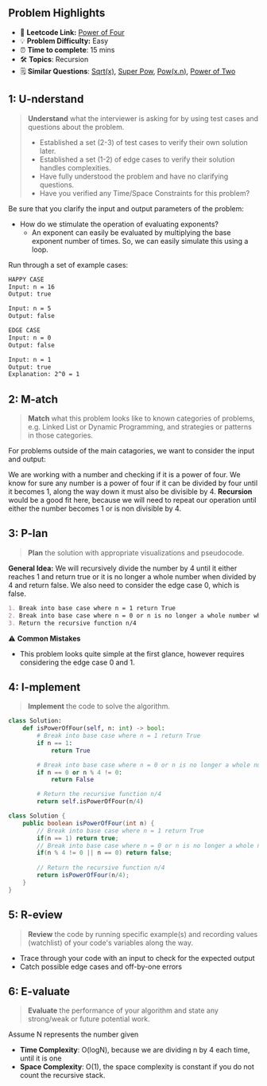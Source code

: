 ## Problem Highlights

* 🔗 **Leetcode Link:** [Power of Four](https://leetcode.com/problems/power-of-four/)
* 💡 **Problem Difficulty:** Easy
* ⏰ **Time to complete**: 15 mins
* 🛠️ **Topics**: Recursion
* 🗒️ **Similar Questions**: [Sqrt(x)](https://leetcode.com/problems/sqrtx/), [Super Pow](https://leetcode.com/problems/super-pow/),  [Pow(x.n)](https://leetcode.com/problems/powx-n/), [Power of Two](https://leetcode.com/problems/power-of-two/)
    
## 1: U-nderstand
 
> **Understand** what the interviewer is asking for by using test cases and questions about the problem.
> 
> - Established a set (2-3) of test cases to verify their own solution later.
> - Established a set (1-2) of edge cases to verify their solution handles complexities.
> - Have fully understood the problem and have no clarifying questions.
> - Have you verified any Time/Space Constraints for this problem?

Be sure that you clarify the input and output parameters of the problem:

- How do we stimulate the operation of evaluating exponents?
    * An exponent can easily be evaluated by multiplying the base exponent number of times. So, we can easily simulate this using a loop.


Run through a set of example cases:

```markdown
HAPPY CASE
Input: n = 16
Output: true

Input: n = 5
Output: false

EDGE CASE 
Input: n = 0
Output: false

Input: n = 1
Output: true
Explanation: 2^0 = 1
```   
    
## 2: M-atch

> **Match**  what this problem looks like to known categories of problems, e.g. Linked List or Dynamic Programming, and strategies or patterns in those categories.

For problems outside of the main catagories, we want to consider the input and output:

We are working with a number and checking if it is a power of four. We know for sure any number is a power of four if it can be divided by four until it becomes 1, along the way down it must also be divisible by 4. **Recursion** would be a good fit here, because we will need to repeat our operation until either the number becomes 1 or is non divisible by 4.


## 3: P-lan

> **Plan** the solution with appropriate visualizations and pseudocode.

**General Idea:** We will recursively divide the number by 4 until it either reaches 1 and return true or it is no longer a whole number when divided by 4 and return false. We also need to consider the edge case 0, which is false.

```markdown
1. Break into base case where n = 1 return True
2. Break into base case where n = 0 or n is no longer a whole number when divided by 4 return False
3. Return the recursive function n/4 
```

⚠️ **Common Mistakes**

* This problem looks quite simple at the first glance, however requires considering the edge case 0 and 1. 

## 4: I-mplement

> **Implement** the code to solve the algorithm.

```python
class Solution:
    def isPowerOfFour(self, n: int) -> bool:
        # Break into base case where n = 1 return True
        if n == 1:
            return True

        # Break into base case where n = 0 or n is no longer a whole number when divided by 4 return False
        if n == 0 or n % 4 != 0:
            return False

        # Return the recursive function n/4 
        return self.isPowerOfFour(n/4)
```
```java
class Solution {
    public boolean isPowerOfFour(int n) {
        // Break into base case where n = 1 return True
        if(n == 1) return true;
        // Break into base case where n = 0 or n is no longer a whole number when divided by 4 return False
        if(n % 4 != 0 || n == 0) return false;
        
        // Return the recursive function n/4 
        return isPowerOfFour(n/4);    
    }
}
```
    
## 5: R-eview

> **Review** the code by running specific example(s) and recording values (watchlist) of your code's variables along the way.

- Trace through your code with an input to check for the expected output
- Catch possible edge cases and off-by-one errors

## 6: E-valuate

> **Evaluate** the performance of your algorithm and state any strong/weak or future potential work.

Assume N represents the number given

* **Time Complexity**: O(logN), because we are dividing n by 4 each time, until it is one
* **Space Complexity**: O(1), the space complexity is constant if you do not count the recursive stack.
